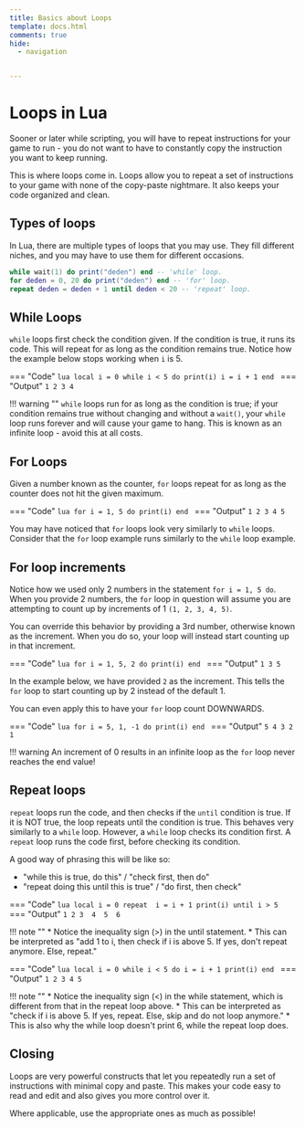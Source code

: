```yaml
---
title: Basics about Loops
template: docs.html
comments: true
hide:
  - navigation


---
```


# Loops in Lua
Sooner or later while scripting, you will have to repeat instructions for your game to run - you do not want to have to constantly copy the instruction you want to keep running.

This is where loops come in. Loops allow you to repeat a set of instructions to your game with none of the copy-paste nightmare. It also keeps your code organized and clean.

## Types of loops
In Lua, there are multiple types of loops that you may use. They fill different niches, and you may have to use them for different occasions.

```lua
while wait(1) do print("deden") end -- 'while' loop.
for deden = 0, 20 do print("deden") end -- 'for' loop.
repeat deden = deden + 1 until deden < 20 -- 'repeat' loop.
```

## While Loops
`while` loops first check the condition given. If the condition is true, it runs its code. This will repeat for as long as the condition remains true.
Notice how the example below stops working when `i` is 5.

=== "Code"
	```lua
	local i = 0
	while i < 5 do
		print(i)
		i = i + 1
	end
	```
=== "Output"
	```
	1
	2
	3
	4
	```

!!! warning ""
	 `while` loops run for as long as the condition is true; if your condition remains true without changing and without a `wait()`, your `while` loop runs forever and will cause your game to hang. This is known as an infinite loop - avoid this at all costs.

## For Loops
Given a number known as the counter, `for` loops repeat for as long as the counter does not hit the given maximum.

=== "Code"
	```lua
	for i = 1, 5 do
		print(i)
	end
	```
=== "Output"
	```
	1
	2
	3
	4
	5
	```

You may have noticed that `for` loops look very similarly to `while` loops. Consider that the `for` loop example runs similarly to the `while` loop example.

## For loop increments
Notice how we used only 2 numbers in the statement `for i = 1, 5 do`. When you provide 2 numbers, the `for` loop in question will assume you are attempting to count up by increments of 1 `(1, 2, 3, 4, 5)`. 

You can override this behavior by providing a 3rd number, otherwise known as the increment. When you do so, your loop will instead start counting up in that increment.

=== "Code"
	```lua
	for i = 1, 5, 2 do
		print(i)
	end
	```
=== "Output"
	```
	1
	3
	5
	```

In the example below, we have provided `2` as the increment. This tells the `for` loop to start counting up by 2 instead of the default 1. 

You can even apply this to have your `for` loop count DOWNWARDS.

=== "Code"
	```lua
	for i = 5, 1, -1 do
		print(i)
	end
	```
=== "Output"
	```
	5
	4
	3
	2
	1
	```

!!! warning
	An increment of 0 results in an infinite loop as the `for` loop never reaches the end value!

## Repeat loops
`repeat` loops run the code, and then checks if the `until` condition is true. If it is NOT true, the loop repeats until the condition is true.
This behaves very similarly to a `while` loop. However, a `while` loop checks its condition first. A `repeat` loop runs the code first, before checking its condition.

A good way of phrasing this will be like so:

* "while this is true, do this" / "check first, then do"
* "repeat doing this until this is true" / "do first, then check"

=== "Code"
	```lua
	local i = 0
	repeat 
		i = i + 1
		print(i)
	until i > 5
	```
=== "Output"
	```
	1
	2
	3 
	4 
	5 
	6
	```

!!! note ""
	* Notice the inequality sign (>) in the until statement.
 	* This can be interpreted as "add 1 to i, then check if i is above 5. If yes, don't repeat anymore. Else, repeat."

=== "Code"
	```lua
	local i = 0
	while i < 5 do
		i = i + 1
		print(i)
	end
	```
=== "Output"
	```
	1
	2
	3
	4
	5
	```

!!! note ""
	* Notice the inequality sign (<) in the while statement, which is different from that in the repeat loop above.
	* This can be interpreted as "check if i is above 5. If yes, repeat. Else, skip and do not loop anymore."
	* This is also why the while loop doesn't print 6, while the repeat loop does.

## Closing
Loops are very powerful constructs that let you repeatedly run a set of instructions with minimal copy and paste. This makes your code easy to read and edit and also gives you more control over it.

Where applicable, use the appropriate ones as much as possible!